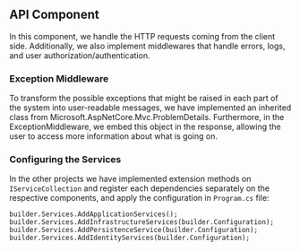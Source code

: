 ## API Component

In this component, we handle the HTTP requests coming from the client side. Additionally, we also implement middlewares that handle errors, logs, and user authorization/authentication.

### Exception Middleware

To transform the possible exceptions that might be raised in each part of the system into user-readable messages, we have implemented an inherited class from Microsoft.AspNetCore.Mvc.ProblemDetails. Furthermore, in the ExceptionMiddleware, we embed this object in the response, allowing the user to access more information about what is going on.


### Configuring the Services
In the other projects we have implemented extension methods on `IServiceCollection` and register each dependencies separately on the respective components, and apply the configuration in `Program.cs` file:

```
builder.Services.AddApplicationServices();
builder.Services.AddInfrastructureServices(builder.Configuration);
builder.Services.AddPersistenceService(builder.Configuration);
builder.Services.AddIdentityServices(builder.Configuration);
```
